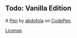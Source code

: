 Todo: Vanilla Edition
---------------------


A [Pen](https://codepen.io/abdofola/pen/GRmrwXd) by [abdofola](https://codepen.io/abdofola) on [CodePen](https://codepen.io).

[License](https://codepen.io/abdofola/pen/GRmrwXd/license).